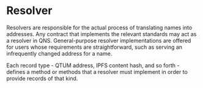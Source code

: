 # Resolver
Resolvers are responsible for the actual process of translating names into addresses. Any contract that implements the relevant standards may act as a resolver in QNS. General-purpose resolver implementations are offered for users whose requirements are straightforward, such as serving an infrequently changed address for a name.

Each record type - QTUM address, IPFS content hash, and so forth - defines a method or methods that a resolver must implement in order to provide records of that kind. 
